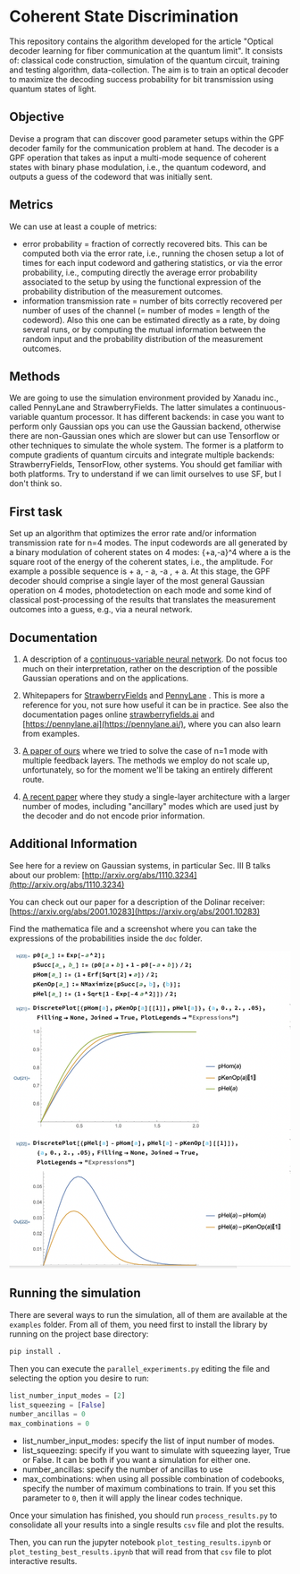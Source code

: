 # Coherent State Discrimination

This repository contains the algorithm developed for the article "Optical decoder learning for fiber communication at the quantum limit". 
It consists of: classical code construction, simulation of the quantum circuit, training and testing algorithm, data-collection. 
The aim is to train an optical decoder to maximize the decoding success probability for bit transmission using quantum states of light.

## Objective

Devise a program that can discover good parameter setups within the GPF decoder family for the communication problem at hand. The decoder is a GPF operation that takes as input a multi-mode sequence of coherent states with binary phase modulation, i.e., the quantum codeword, and outputs a guess of the codeword that was initially sent.

## Metrics

We can use at least a couple of metrics:

* error probability = fraction of correctly recovered bits. This can be computed both via the error rate, i.e., running the chosen setup a lot of times for each input codeword and gathering statistics, or via the error probability, i.e., computing directly the average error probability associated to the setup by using the functional expression of the probability distribution of the measurement outcomes.
* information transmission rate =  number of bits correctly recovered per number of uses of the channel (= number of modes = length of the codeword). Also this one can be estimated directly as a rate, by doing several runs, or by computing the mutual information between the random input and the probability distribution of the measurement outcomes.

## Methods

We are going to use the simulation environment provided by Xanadu inc., called PennyLane and StrawberryFields.
The latter simulates a continuous-variable quantum processor. It has different backends: in case you want to perform only Gaussian ops you can use the Gaussian backend, otherwise there are non-Gaussian ones which are slower but can use Tensorflow or other techniques to simulate the whole system.
The former is a platform to compute gradients of quantum circuits and integrate multiple backends: StrawberryFields, TensorFlow, other systems.
You should get familiar with both platforms. Try to understand if we can limit ourselves to use SF, but I don't think so.

## First task

Set up an algorithm that optimizes the error rate and/or information transmission rate for n=4 modes.
The input codewords are all generated by a binary modulation of coherent states on 4 modes: {+a,-a}^4 where a is the square root of the energy of the coherent states, i.e., the amplitude. For example a possible sequence is + a, - a, -a , + a.
At this stage, the GPF decoder should comprise a single layer of the most general Gaussian operation on 4 modes, photodetection on each mode and some kind of classical post-processing of the results that translates the measurement outcomes into a guess, e.g., via a neural network.

## Documentation

1. A description of a [continuous-variable neural network](http://arxiv.org/abs/1806.06871). Do not focus too much on their interpretation, rather on the description of the possible Gaussian operations and on the applications.

2. Whitepapers for [StrawberryFields](http://arxiv.org/abs/1804.03159) and [PennyLane](http://arxiv.org/abs/1811.04968) . This is more a reference for you, not sure how useful it can be in practice. See also the documentation pages online [strawberryfields.ai](http://strawberryfields.ai/) and [https://pennylane.ai](https://pennylane.ai/), where you can also learn from examples.

3. [A paper of ours](http://arxiv.org/abs/2001.10283) where we tried to solve the case of n=1 mode with multiple feedback layers. The methods we employ do not scale up, unfortunately, so for the moment we'll be taking an entirely different route.

4. [A recent paper](https://arxiv.org/pdf/2009.03339.pdf) where they study a single-layer architecture with a larger number of modes, including "ancillary" modes which are used just by the decoder and do not encode prior information.

## Additional Information

See here for a review on Gaussian systems, in particular Sec. III B talks about our problem: [http://arxiv.org/abs/1110.3234](http://arxiv.org/abs/1110.3234)

You can check out our paper for a description of the Dolinar receiver: [https://arxiv.org/abs/2001.10283](https://arxiv.org/abs/2001.10283)

Find the mathematica file and a screenshot where you can take the expressions of the probabilities inside the `doc` folder.

![Mathematica Screenshot](./doc/images/mathematica.png)

## Running the simulation

There are several ways to run the simulation, all of them are available at the `examples` folder. From all of them, you need first to install the library by running on the project base directory:

```sh
pip install .
```

Then you can execute the `parallel_experiments.py` editing the file and selecting the option you desire to run:

```python
list_number_input_modes = [2]
list_squeezing = [False]
number_ancillas = 0
max_combinations = 0
```

* list_number_input_modes: specify the list of input number of modes.
* list_squeezing: specify if you want to simulate with squeezing layer, True or False. It can be both if you want a simulation for either one.
* number_ancillas: specify the number of ancillas to use
* max_combinations: when using all possible combination of codebooks, specify the number of maximum combinations to train. If you set this parameter to `0`, then it will apply the linear codes technique.

Once your simulation has finished, you should run `process_results.py` to consolidate all your results into a single results `csv` file and plot the results.

Then, you can run the jupyter notebook `plot_testing_results.ipynb` or `plot_testing_best_results.ipynb` that will read from that `csv` file to plot interactive results.
